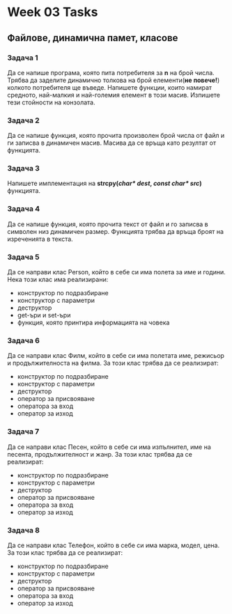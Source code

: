 # Week 03 Tasks

## Файлове, динамична памет, класове

### Задача 1
Да се напише програма, която пита потребителя за **n** на брой числа. Трябва да заделите динамично толкова на брой елементи(**не повече!**) колкото потребителя ще въведе. Напишете функции, които намират средното, най-малкия и най-големия елемент в този масив. Изпишете тези стойности на конзолата. 

### Задача 2
Да се напише функция, която прочита произволен брой числа от файл и ги записва в динамичен масив. Масива да се връща като резултат от функцията.

### Задача 3
Напишете имплементация на <b>strcpy(<i>char* dest</i>, <i>const char* src</i>)</b> функцията.

### Задача 4
Да се напише функция, която прочита текст от файл и го записва в символен низ динамичен размер. Функцията трябва да връща броят на изреченията в текста.

### Задача 5
Да се направи клас Person, който в себе си има полета за име и години. Нека този клас има реализирани:
 * конструктор по подразбиране
 * конструктор с параметри
 * деструктор
 * get-ъри и set-ъри
 * функция, която принтира информацията на човека

### Задача 6
Да се направи клас Филм, който в себе си има полетата име, режисьор и продължителноста на филма. За този клас трябва да се реализират:
   * конструктор по подразбиране
   * конструктор с параметри 
   * деструктор 
   * оператор за присвояване
   * оператора за вход
   * оператор за изход
    
### Задача 7
Да се направи клас Песен, който в себе си има изпълнител, име на песента, продължителност и жанр. За този клас трябва да се реализират:
   * конструктор по подразбиране
   * конструктор с параметри 
   * деструктор 
   * оператор за присвояване
   * оператора за вход
   * оператор за изход
    
    
### Задача 8
Да се направи клас Телефон, който в себе си има марка, модел, цена. За този клас трябва да се реализират:
   * конструктор по подразбиране
   * конструктор с параметри 
   * деструктор 
   * оператор за присвояване
   * оператора за вход
   * оператор за изход